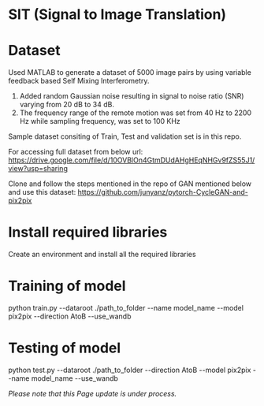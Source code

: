 # SIT (Signal to Image Translation)
# Dataset
Used MATLAB to generate a dataset of 5000 image pairs by using variable feedback based Self Mixing Interferometry. 
 1. Added random Gaussian noise resulting in signal to noise ratio (SNR) varying from 20 dB to 34 dB. 
 2. The frequency range of the remote motion was set from 40 Hz to 2200 Hz while sampling frequency, was set to 100 KHz

Sample dataset consiting of Train, Test and validation set is in this repo.

For accessing full dataset from below url: 
https://drive.google.com/file/d/10OVBlOn4GtmDUdAHgHEqNHGv9fZS55J1/view?usp=sharing

Clone and follow the steps mentioned in the repo of GAN mentioned below and use this dataset:
https://github.com/junyanz/pytorch-CycleGAN-and-pix2pix

# Install required libraries
Create an environment and install all the required libraries

# Training of model
python train.py --dataroot ./path_to_folder --name model_name --model pix2pix --direction AtoB --use_wandb

# Testing of model
python test.py --dataroot ./path_to_folder --direction AtoB --model pix2pix --name model_name --use_wandb


*Please note that this Page update is under process.*
